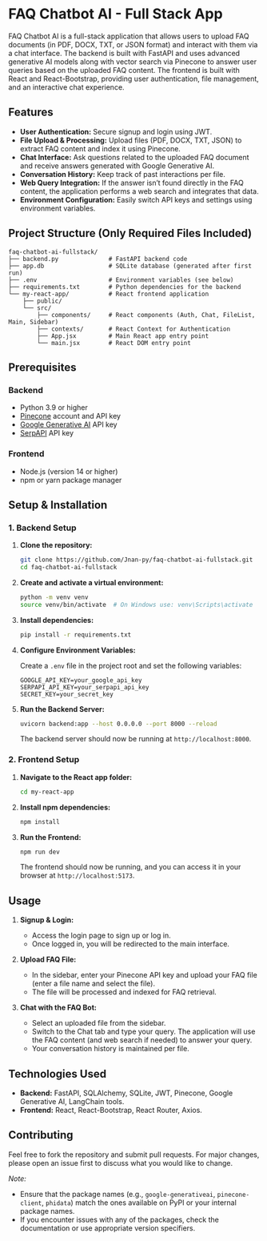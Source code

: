 # FAQ Chatbot AI - Full Stack App

FAQ Chatbot AI is a full-stack application that allows users to upload FAQ documents (in PDF, DOCX, TXT, or JSON format) and interact with them via a chat interface. The backend is built with FastAPI and uses advanced generative AI models along with vector search via Pinecone to answer user queries based on the uploaded FAQ content. The frontend is built with React and React-Bootstrap, providing user authentication, file management, and an interactive chat experience.

## Features

- **User Authentication:** Secure signup and login using JWT.
- **File Upload & Processing:** Upload files (PDF, DOCX, TXT, JSON) to extract FAQ content and index it using Pinecone.
- **Chat Interface:** Ask questions related to the uploaded FAQ document and receive answers generated with Google Generative AI.
- **Conversation History:** Keep track of past interactions per file.
- **Web Query Integration:** If the answer isn’t found directly in the FAQ content, the application performs a web search and integrates that data.
- **Environment Configuration:** Easily switch API keys and settings using environment variables.

## Project Structure (Only Required Files Included)

```
faq-chatbot-ai-fullstack/
├── backend.py              # FastAPI backend code
├── app.db                  # SQLite database (generated after first run)
├── .env                    # Environment variables (see below)
├── requirements.txt        # Python dependencies for the backend
└── my-react-app/           # React frontend application
    ├── public/
    └── src/
        ├── components/     # React components (Auth, Chat, FileList, Main, Sidebar)
        ├── contexts/       # React Context for Authentication
        ├── App.jsx         # Main React app entry point
        └── main.jsx        # React DOM entry point
```

## Prerequisites

### Backend

- Python 3.9 or higher
- [Pinecone](https://www.pinecone.io/) account and API key
- [Google Generative AI](https://developers.generativeai.google/) API key
- [SerpAPI](https://serpapi.com/) API key

### Frontend

- Node.js (version 14 or higher)
- npm or yarn package manager

## Setup & Installation

### 1. Backend Setup

1. **Clone the repository:**

   ```bash
   git clone https://github.com/Jnan-py/faq-chatbot-ai-fullstack.git
   cd faq-chatbot-ai-fullstack
   ```

2. **Create and activate a virtual environment:**

   ```bash
   python -m venv venv
   source venv/bin/activate  # On Windows use: venv\Scripts\activate
   ```

3. **Install dependencies:**

   ```bash
   pip install -r requirements.txt
   ```

4. **Configure Environment Variables:**

   Create a `.env` file in the project root and set the following variables:

   ```env
   GOOGLE_API_KEY=your_google_api_key
   SERPAPI_API_KEY=your_serpapi_api_key
   SECRET_KEY=your_secret_key
   ```

5. **Run the Backend Server:**

   ```bash
   uvicorn backend:app --host 0.0.0.0 --port 8000 --reload
   ```

   The backend server should now be running at `http://localhost:8000`.

### 2. Frontend Setup

1. **Navigate to the React app folder:**

   ```bash
   cd my-react-app
   ```

2. **Install npm dependencies:**

   ```bash
   npm install
   ```

3. **Run the Frontend:**

   ```bash
   npm run dev
   ```

   The frontend should now be running, and you can access it in your browser at `http://localhost:5173`.

## Usage

1. **Signup & Login:**

   - Access the login page to sign up or log in.
   - Once logged in, you will be redirected to the main interface.

2. **Upload FAQ File:**

   - In the sidebar, enter your Pinecone API key and upload your FAQ file (enter a file name and select the file).
   - The file will be processed and indexed for FAQ retrieval.

3. **Chat with the FAQ Bot:**
   - Select an uploaded file from the sidebar.
   - Switch to the Chat tab and type your query. The application will use the FAQ content (and web search if needed) to answer your query.
   - Your conversation history is maintained per file.

## Technologies Used

- **Backend:** FastAPI, SQLAlchemy, SQLite, JWT, Pinecone, Google Generative AI, LangChain tools.
- **Frontend:** React, React-Bootstrap, React Router, Axios.

## Contributing

Feel free to fork the repository and submit pull requests. For major changes, please open an issue first to discuss what you would like to change.

_Note:_

- Ensure that the package names (e.g., `google-generativeai`, `pinecone-client`, `phidata`) match the ones available on PyPI or your internal package names.
- If you encounter issues with any of the packages, check the documentation or use appropriate version specifiers.
